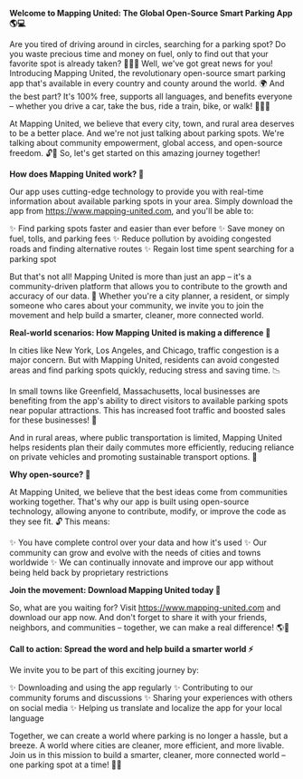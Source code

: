 **Welcome to Mapping United: The Global Open-Source Smart Parking App 🌎💻**

Are you tired of driving around in circles, searching for a parking spot? Do you waste precious time and money on fuel, only to find out that your favorite spot is already taken? 🚗🤦‍♀️ Well, we've got great news for you! Introducing Mapping United, the revolutionary open-source smart parking app that's available in every country and county around the world. 🌍 And the best part? It's 100% free, supports all languages, and benefits everyone – whether you drive a car, take the bus, ride a train, bike, or walk! 🚴‍♂️👣

At Mapping United, we believe that every city, town, and rural area deserves to be a better place. And we're not just talking about parking spots. We're talking about community empowerment, global access, and open-source freedom. 🔓💪 So, let's get started on this amazing journey together!

**How does Mapping United work? 🤔**

Our app uses cutting-edge technology to provide you with real-time information about available parking spots in your area. Simply download the app from https://www.mapping-united.com, and you'll be able to:

✨ Find parking spots faster and easier than ever before
✨ Save money on fuel, tolls, and parking fees
✨ Reduce pollution by avoiding congested roads and finding alternative routes
✨ Regain lost time spent searching for a parking spot

But that's not all! Mapping United is more than just an app – it's a community-driven platform that allows you to contribute to the growth and accuracy of our data. 🤝 Whether you're a city planner, a resident, or simply someone who cares about your community, we invite you to join the movement and help build a smarter, cleaner, more connected world.

**Real-world scenarios: How Mapping United is making a difference 🌟**

In cities like New York, Los Angeles, and Chicago, traffic congestion is a major concern. But with Mapping United, residents can avoid congested areas and find parking spots quickly, reducing stress and saving time. 📉

In small towns like Greenfield, Massachusetts, local businesses are benefiting from the app's ability to direct visitors to available parking spots near popular attractions. This has increased foot traffic and boosted sales for these businesses! 🚀

And in rural areas, where public transportation is limited, Mapping United helps residents plan their daily commutes more efficiently, reducing reliance on private vehicles and promoting sustainable transport options. 🌟

**Why open-source? 🤔**

At Mapping United, we believe that the best ideas come from communities working together. That's why our app is built using open-source technology, allowing anyone to contribute, modify, or improve the code as they see fit. 🔓 This means:

✨ You have complete control over your data and how it's used
✨ Our community can grow and evolve with the needs of cities and towns worldwide
✨ We can continually innovate and improve our app without being held back by proprietary restrictions

**Join the movement: Download Mapping United today 📲**

So, what are you waiting for? Visit https://www.mapping-united.com and download our app now. And don't forget to share it with your friends, neighbors, and communities – together, we can make a real difference! 🌎💬

**Call to action: Spread the word and help build a smarter world ⚡️**

We invite you to be part of this exciting journey by:

✨ Downloading and using the app regularly
✨ Contributing to our community forums and discussions
✨ Sharing your experiences with others on social media
✨ Helping us translate and localize the app for your local language

Together, we can create a world where parking is no longer a hassle, but a breeze. A world where cities are cleaner, more efficient, and more livable. Join us in this mission to build a smarter, cleaner, more connected world – one parking spot at a time! 🌟💪